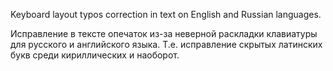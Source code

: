 Keyboard layout typos correction in text on English and Russian languages.

Исправление в тексте опечаток из-за неверной раскладки клавиатуры для русского и английского языка. Т.е. исправление скрытых латинских букв среди кириллических и наоборот.
